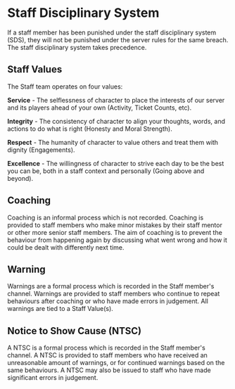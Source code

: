 # Staff Disciplinary System

If a staff member has been punished under the staff disciplinary system (SDS), they will not be punished under the server rules for the same breach. The staff disciplinary system takes precedence.

## Staff Values

The Staff team operates on four values:

**Service** - The selflessness of character to place the interests of our server and its players ahead of your own (Activity, Ticket Counts, etc).

**Integrity** - The consistency of character to align your thoughts, words, and actions to do what is right (Honesty and Moral Strength).

**Respect** - The humanity of character to value others and treat them with dignity (Engagements).

**Excellence** - The willingness of character to strive each day to be the best you can be, both in a staff context and personally (Going above and beyond).

## Coaching

Coaching is an informal process which is not recorded. Coaching is provided to staff members who make minor mistakes by their staff mentor or other more senior staff members. The aim of coaching is to prevent the behaviour from happening again by discussing what went wrong and how it could be dealt with differently next time.

## Warning

Warnings are a formal process which is recorded in the Staff member's channel. Warnings are provided to staff members who continue to repeat behaviours after coaching or who have made errors in judgement. All warnings are tied to a Staff Value(s).

## Notice to Show Cause (NTSC)

A NTSC is a formal process which is recorded in the Staff member's channel. A NTSC is provided to staff members who have received an unreasonable amount of warnings, or for continued warnings based on the same behaviours. A NTSC may also be issued to staff who have made significant errors in judgement.
